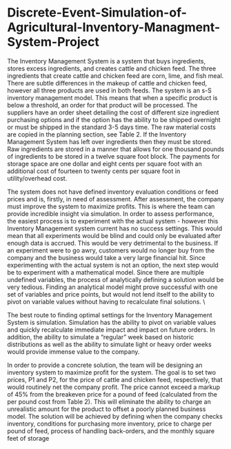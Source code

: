 # Discrete-Event-Simulation-of-Agricultural-Inventory-Managment-System-Project
The Inventory Management System is a system that buys ingredients, stores excess ingredients, and creates cattle and chicken feed. The three ingredients that create cattle and chicken feed are corn, lime, and fish meal. There are subtle differences in the makeup of cattle and chicken feed, however all three products are used in both feeds. The system is an s-S inventory management model. This means that when a specific product is below a threshold, an order for that product will be processed. The suppliers have an order sheet detailing the cost of different size ingredient purchasing options and if the option has the ability to be shipped overnight or must be shipped in the standard 3-5 days time. The raw material costs are copied in the planning section, see Table 2. If the Inventory Management System has left over ingredients then they must be stored. Raw ingredients are stored in a manner that allows for one thousand pounds of ingredients to be stored in a twelve square foot block. The payments for storage space are one dollar and eight cents per square foot with an additional cost of fourteen to twenty cents per square foot in utility/overhead cost. 

The system does not have defined inventory evaluation conditions or feed prices and is, firstly, in need of assessment. After assessment, the company must improve the system to maximize profits. This is where the team can provide incredible insight via simulation. In order to assess performance, the easiest process is to experiment with the actual system - however this Inventory Management system current has no success settings. This would mean that all experiments would be blind and could only be evaluated after enough data is accrued. This would be very detrimental to the business. If an experiment were to go awry, customers would no longer buy from the company and the business would take a very large financial hit. Since experimenting with the actual system is not an option, the next step would be to experiment with a mathematical model. Since there are multiple undefined variables, the process of analytically defining a solution would be very tedious. Finding an analytical model might prove successful with one set of variables and price points, but would not lend itself to the ability to pivot on variable values without having to recalculate final solutions. \

The best route to finding optimal settings for the Inventory Management System is simulation. Simulation has the ability to pivot on variable values and quickly recalculate immediate impact and impact on future orders. In addition, the ability to simulate a “regular” week based on historic distributions as well as the ability to simulate light or heavy order weeks would provide immense value to the company. 

In order to provide a concrete solution, the team will be designing an inventory system to maximize profit for the system. The goal is to set two prices, P1 and P2, for the price of cattle and chicken feed, respectively, that would routinely net the company profit. The price cannot exceed a markup of 45% from the breakeven price for a pound of feed (calculated from the per pound cost from Table 2). This will eliminate the ability to charge an unrealistic amount for the product to offset a poorly planned business model. The solution will be achieved by defining when the company checks inventory, conditions for purchasing more inventory, price to charge per pound of feed, process of handling back-orders, and the monthly square feet of storage
